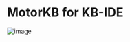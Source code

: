 # MotorKB for KB-IDE

![image](https://raw.githubusercontent.com/cmmc-kbide/kbide-plugin-motorKB/blob/master/static/display.jpg)
